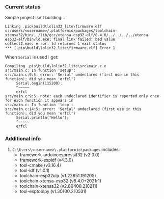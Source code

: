 ### Current status

Simple project isn't building...

```log
Linking .pio\build\lolin32_lite\firmware.elf
c:/users/<username>/.platformio/packages/toolchain-xtensa32/bin/../lib/gcc/xtensa-esp32-elf/8.4.0/../../../../xtensa-esp32-elf/bin/ld.exe: final link failed: bad value
collect2.exe: error: ld returned 1 exit status
*** [.pio\build\lolin32_lite\firmware.elf] Error 1
```

When `Serial` is used I get:
```log
Compiling .pio\build\lolin32_lite\src\main.c.o
src/main.c: In function 'setup':
src/main.c:9:5: error: 'Serial' undeclared (first use in this function); did you mean 'erfcl'?
     Serial.begin(115200);
     ^~~~~~
     erfcl
src/main.c:9:5: note: each undeclared identifier is reported only once for each function it appears in
src/main.c: In function 'loop':
src/main.c:14:5: error: 'Serial' undeclared (first use in this function); did you mean 'erfcl'?
     Serial.println("Hello");
     ^~~~~~
     erfcl
```

### Additional info

1. `C:\Users\<username>\.platformio\packages` includes:
    * framework-arduinoespressif32 (v2.0.0)
    * framework-espidf (v4.3.0)
    * tool-cmake (v3.16.4)
    * tool-idf (v1.0.1)
    * toolchain-esp32ulp (v1.22851.191205)
    * toolchain-xtensa-esp32 (v8.4.0+2021r1)
    * toolchain-xtensa32 (v2.80400.210211)
    * tool-esptoolpy (v1.30100.210531)
